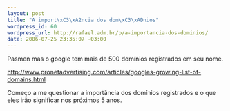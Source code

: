 ```yaml
--- 
layout: post
title: "A import\xC3\xA2ncia dos dom\xC3\xADnios"
wordpress_id: 60
wordpress_url: http://rafael.adm.br/p/a-importancia-dos-dominios/
date: 2006-07-25 23:35:07 -03:00
---
```

Pasmen mas o google tem mais de 500 domínios registrados em seu nome.

<a href="http://www.pronetadvertising.com/articles/googles-growing-list-of-domains.html">http://www.pronetadvertising.com/articles/googles-growing-list-of-domains.html</a>

Começo a me questionar a importância dos domínios registrados e o que eles irão significar nos próximos 5 anos.

